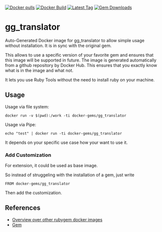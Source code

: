[![Docker pulls](https://img.shields.io/docker/pulls/rubygem/gg_translator.svg)](https://hub.docker.com/r/rubygem/gg_translator/)
[![Docker Build](https://img.shields.io/docker/automated/rubygem/gg_translator.svg)](https://hub.docker.com/r/rubygem/gg_translator/)
[![Latest Tag](https://img.shields.io/github/tag/docker-rubygem/gg_translator.svg)](https://hub.docker.com/r/rubygem/gg_translator/)
[![Gem Downloads](https://img.shields.io/gem/dt/gg_translator.svg)](https://rubygems.org/gems/gg_translator/)
# gg_translator

Auto-Generated Docker image for gg_translator to allow simple usage without installation.
It is in sync with the original gem.

This allows to use a specific version of your favorite gem and ensures that this image will be supported in future.
The image is generated automatically from a github repository by Docker Hub.
This ensures that you exactly know what is in the image and what not.

It lets you use Ruby Tools without the need to install ruby on your machine.

## Usage

Usage via file system:

`docker run -v $(pwd):/work -ti docker-gems/gg_translator`

Usage via Pipe:

`echo "test" | docker run -ti docker-gems/gg_translator`

It depends on your specific use case how your want to use it.

### Add Customization

For extension, it could be used as base image.

So instead of struggeling with the installation of a gem, just write

`FROM docker-gems/gg_translator`

Then add the customization.

## References

 - [Overview over other rubygem docker images](https://github.com/thinkbot/docker-rubygem)
 - [Gem](https://rubygems.org/gems/gg_translator/)
